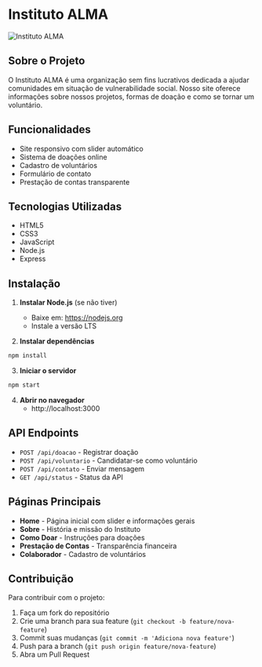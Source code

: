 #  Instituto ALMA

![Instituto ALMA](./images/slide1.jpg)

##  Sobre o Projeto
O Instituto ALMA é uma organização sem fins lucrativos dedicada a ajudar comunidades em situação de vulnerabilidade social. Nosso site oferece informações sobre nossos projetos, formas de doação e como se tornar um voluntário.

##  Funcionalidades

-  Site responsivo com slider automático
-  Sistema de doações online
-  Cadastro de voluntários
-  Formulário de contato
-  Prestação de contas transparente

##  Tecnologias Utilizadas

- HTML5
- CSS3
- JavaScript
- Node.js
- Express

##  Instalação

1. **Instalar Node.js** (se não tiver)
   - Baixe em: https://nodejs.org
   - Instale a versão LTS

2. **Instalar dependências**
```bash
npm install
```

3. **Iniciar o servidor**
```bash
npm start
```

4. **Abrir no navegador**
   - http://localhost:3000

##  API Endpoints

- `POST /api/doacao` - Registrar doação
- `POST /api/voluntario` - Candidatar-se como voluntário
- `POST /api/contato` - Enviar mensagem
- `GET /api/status` - Status da API

##  Páginas Principais

- **Home** - Página inicial com slider e informações gerais
- **Sobre** - História e missão do Instituto
- **Como Doar** - Instruções para doações
- **Prestação de Contas** - Transparência financeira
- **Colaborador** - Cadastro de voluntários

##  Contribuição

Para contribuir com o projeto:
1. Faça um fork do repositório
2. Crie uma branch para sua feature (`git checkout -b feature/nova-feature`)
3. Commit suas mudanças (`git commit -m 'Adiciona nova feature'`)
4. Push para a branch (`git push origin feature/nova-feature`)
5. Abra um Pull Request
